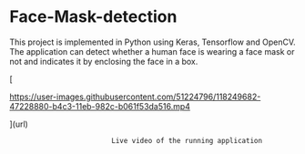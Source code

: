 # Face-Mask-detection
This project is implemented in Python using Keras, Tensorflow and OpenCV.
The application can detect whether a human face is wearing a face mask or not and indicates it by enclosing the face in a box.


[

https://user-images.githubusercontent.com/51224796/118249682-47228880-b4c3-11eb-982c-b061f53da516.mp4

](url)

                             Live video of the running application
